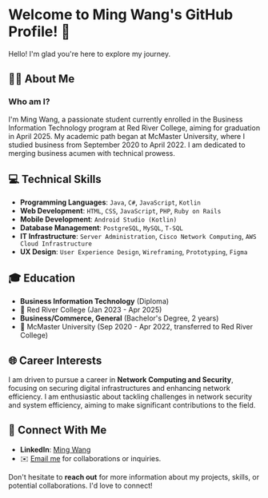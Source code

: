 # Welcome to Ming Wang's GitHub Profile! 🌟

Hello! I'm glad you're here to explore my journey.

## 🙋‍♂️ About Me

### Who am I?

I'm Ming Wang, a passionate student currently enrolled in the Business Information Technology program at Red River College, aiming for graduation in April 2025. My academic path began at McMaster University, where I studied business from September 2020 to April 2022. I am dedicated to merging business acumen with technical prowess.

## 💻 Technical Skills

- **Programming Languages**: `Java`, `C#`, `JavaScript`, `Kotlin`
- **Web Development**: `HTML`, `CSS`, `JavaScript`, `PHP`, `Ruby on Rails`
- **Mobile Development**: `Android Studio (Kotlin)`
- **Database Management**: `PostgreSQL`, `MySQL`, `T-SQL`
- **IT Infrastructure**: `Server Administration`, `Cisco Network Computing`, `AWS Cloud Infrastructure`
- **UX Design**: `User Experience Design`, `Wireframing`, `Prototyping`, `Figma`

## 🎓 Education

- **Business Information Technology** (Diploma)
- 🏢 Red River College (Jan 2023 - Apr 2025)
- **Business/Commerce, General** (Bachelor's Degree, 2 years)
- 🏢 McMaster University (Sep 2020 - Apr 2022, transferred to Red River College)

## 🌐 Career Interests

I am driven to pursue a career in **Network Computing and Security**, focusing on securing digital infrastructures and enhancing network efficiency. I am enthusiastic about tackling challenges in network security and system efficiency, aiming to make significant contributions to the field.

## 🔗 Connect With Me

- **LinkedIn**: [Ming Wang](https://www.linkedin.com/in/wangm236)
- ✉️ [Email me](mailto\:mingwang@academic.rrc.ca) for collaborations or inquiries.

Don't hesitate to **reach out** for more information about my projects, skills, or potential collaborations. I'd love to connect!

